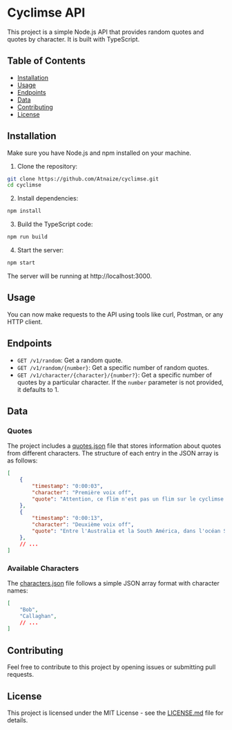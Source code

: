 # Cyclimse API

This project is a simple Node.js API that provides random quotes and quotes by character. It is built with TypeScript.

## Table of Contents

- [Installation](#installation)
- [Usage](#usage)
- [Endpoints](#endpoints)
- [Data](#data)
- [Contributing](#contributing)
- [License](#license)

## Installation

Make sure you have Node.js and npm installed on your machine.

1. Clone the repository:

```bash
git clone https://github.com/Atnaize/cyclimse.git
cd cyclimse
```

2. Install dependencies:

```bash
npm install
```

3. Build the TypeScript code:

```bash
npm run build
```

4. Start the server:

```bash
npm start
```

The server will be running at http://localhost:3000.

## Usage

You can now make requests to the API using tools like curl, Postman, or any HTTP client.

## Endpoints

- `GET /v1/random`: Get a random quote.
- `GET /v1/random/{number}`: Get a specific number of random quotes.
- `GET /v1/character/{character}/{number?}`: Get a specific number of quotes by a particular character.  If the `number` parameter is not provided, it defaults to 1.

## Data

### Quotes

The project includes a [quotes.json](data/quotes.json) file that stores information about quotes from different characters. The structure of each entry in the JSON array is as follows:

```json
[
    {
        "timestamp": "0:00:03",
        "character": "Première voix off",
        "quote": "Attention, ce flim n'est pas un flim sur le cyclimse. Merci de votre compréhension."
    },
    {
        "timestamp": "0:00:13",
        "character": "Deuxième voix off",
        "quote": "Entre l'Australia et la South América, dans l'océan South Pacific : l'atoll de Pom Pom Galli."
    },
    // ...
]
```

### Available Characters

The [characters.json](data/characters.json) file follows a simple JSON array format with character names:

```json
[
    "Bob",
    "Callaghan",
    // ...
]
```

## Contributing

Feel free to contribute to this project by opening issues or submitting pull requests.

## License

This project is licensed under the MIT License - see the [LICENSE.md](LICENSE.md) file for details.
